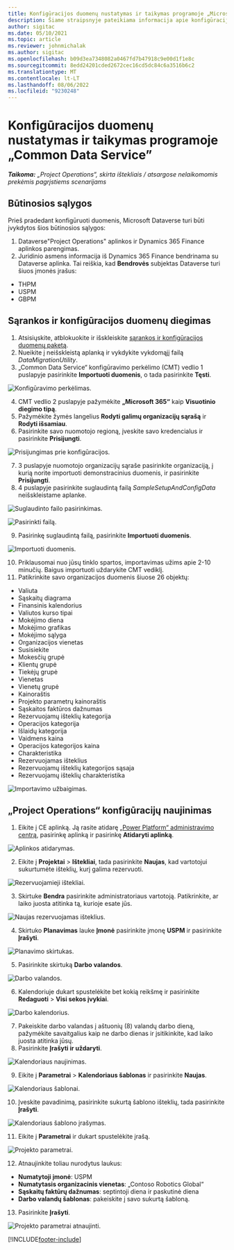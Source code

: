 ```yaml
---
title: Konfigūracijos duomenų nustatymas ir taikymas programoje „Microsoft Dataverse”
description: Šiame straipsnyje pateikiama informacija apie konfigūracijos duomenų nustatymą ir taikymą programoje "Project Operations".
author: sigitac
ms.date: 05/10/2021
ms.topic: article
ms.reviewer: johnmichalak
ms.author: sigitac
ms.openlocfilehash: b09d3ea7348082a0467fd7b47918c9e00d1f1e8c
ms.sourcegitcommit: 8edd24201cded2672cec16cd5dc84c6a3516b6c2
ms.translationtype: MT
ms.contentlocale: lt-LT
ms.lasthandoff: 08/06/2022
ms.locfileid: "9230248"
---
```

# <a name="set-up-and-apply-configuration-data-in-the-common-data-service"></a>Konfigūracijos duomenų nustatymas ir taikymas programoje „Common Data Service” 

_**Taikoma:** „Project Operations“, skirta ištekliais / atsargose nelaikomomis prekėmis pagrįstiems scenarijams_



## <a name="prerequisites"></a>Būtinosios sąlygos

Prieš pradedant konfigūruoti duomenis, Microsoft Dataverse turi būti įvykdytos šios būtinosios sąlygos:

1.  Dataverse"Project Operations" aplinkos ir Dynamics 365 Finance aplinkos parengimas.
2.  Juridinio asmens informacija iš Dynamics 365 Finance bendrinama su Dataverse aplinka. Tai reiškia, kad **Bendrovės** subjektas Dataverse turi šiuos įmonės įrašus:
  - THPM
  - USPM
  - GBPM

## <a name="install-setup-and-configuration-data"></a>Sąrankos ir konfigūracijos duomenų diegimas

1. Atsisiųskite, atblokuokite ir išskleiskite [sąrankos ir konfigūracijos duomenų paketą](https://download.microsoft.com/download/e/2/d/e2da6c98-d5dd-450c-aabe-fd6bf2ba374b/ProjOpsSampleSetupData-%20Integrated%20Latest.zip).
2. Nueikite į neišskleistą aplanką ir vykdykite vykdomąjį failą *DataMigrationUtility*.
3. „Common Data Service“ konfigūravimo perkėlimo (CMT) vedlio 1 puslapyje pasirinkite **Importuoti duomenis**, o tada pasirinkite **Tęsti**.

![Konfigūravimo perkėlimas.](./media/1ConfigurationMigration.png)

4. CMT vedlio 2 puslapyje pažymėkite **„Microsoft 365“** kaip **Visuotinio diegimo tipą**.
5. Pažymėkite žymės langelius **Rodyti galimų organizacijų sąrašą** ir **Rodyti išsamiau**.
6. Pasirinkite savo nuomotojo regioną, įveskite savo kredencialus ir pasirinkite **Prisijungti**.

![Prisijungimas prie konfigūracijos.](./media/2ConfigurationSignin.png)

7. 3 puslapyje nuomotojo organizacijų sąraše pasirinkite organizaciją, į kurią norite importuoti demonstracinius duomenis, ir pasirinkite **Prisijungti**.
8. 4 puslapyje pasirinkite suglaudintą failą *SampleSetupAndConfigData* neišskleistame aplanke.

![Suglaudinto failo pasirinkimas.](./media/3ZipFile.png)

![Pasirinkti failą.](./media/4SelectAFile.png)

9. Pasirinkę suglaudintą failą, pasirinkite **Importuoti duomenis**.

![Importuoti duomenis.](./media/5ImportData.png)

10. Priklausomai nuo jūsų tinklo spartos, importavimas užims apie 2-10 minučių. Baigus importuoti uždarykite CMT vediklį. 
11. Patikrinkite savo organizacijos duomenis šiuose 26 objektų:

  - Valiuta
  - Sąskaitų diagrama
  - Finansinis kalendorius
  - Valiutos kurso tipai
  - Mokėjimo diena
  - Mokėjimo grafikas
  - Mokėjimo sąlyga
  - Organizacijos vienetas
  - Susisiekite
  - Mokesčių grupė
  - Klientų grupė
  - Tiekėjų grupė
  - Vienetas
  - Vienetų grupė
  - Kainoraštis
  - Projekto parametrų kainoraštis
  - Sąskaitos faktūros dažnumas
  - Rezervuojamų išteklių kategorija
  - Operacijos kategorija
  - Išlaidų kategorija
  - Vaidmens kaina
  - Operacijos kategorijos kaina
  - Charakteristika
  - Rezervuojamas išteklius
  - Rezervuojamų išteklių kategorijos sąsaja
  - Rezervuojamų išteklių charakteristika

![Importavimo užbaigimas.](./media/6CompleteImport.png)

## <a name="update-project-operations-configurations"></a>„Project Operations“ konfigūracijų naujinimas

1. Eikite į CE aplinką. Ją rasite atidarę [„Power Platform“ administravimo centrą](https://admin.powerplatform.microsoft.com/environments), pasirinkę aplinką ir pasirinkę **Atidaryti aplinką**. 

![Aplinkos atidarymas.](./media/7OpenEnvironment.png)

2. Eikite į **Projektai** > **Ištekliai**, tada pasirinkite **Naujas**, kad vartotojui sukurtumėte išteklių, kurį galima rezervuoti.

![Rezervuojamieji ištekliai.](./media/8BookableResources.png)

3. Skirtuke **Bendra** pasirinkite administratoriaus vartotoją. Patikrinkite, ar laiko juosta atitinka tą, kurioje esate jūs. 

![Naujas rezervuojamas išteklius.](./media/9NewBookableResource.png)

4. Skirtuko **Planavimas** lauke **Įmonė** pasirinkite įmonę **USPM** ir pasirinkite **Įrašyti**. 

![Planavimo skirtukas.](./media/10SchedulingTab.png)

5. Pasirinkite skirtuką **Darbo valandos**.  

![Darbo valandos.](./media/11WorkHours.png)

6. Kalendoriuje dukart spustelėkite bet kokią reikšmę ir pasirinkite **Redaguoti** > **Visi sekos įvykiai**. 

![Darbo kalendorius.](./media/12WorkCalendar.png)

7. Pakeiskite darbo valandas į aštuonių (8) valandų darbo dieną, pažymėkite savaitgalius kaip ne darbo dienas ir įsitikinkite, kad laiko juosta atitinka jūsų. 
8. Pasirinkite **Įrašyti ir uždaryti**.

![Kalendoriaus naujinimas.](./media/13UpdateCalendar.png)

9. Eikite į **Parametrai** > **Kalendoriaus šablonas** ir pasirinkite **Naujas**.
 
 ![Kalendoriaus šablonai.](./media/14CalendarTemplates.png)
 
 10. Įveskite pavadinimą, pasirinkite sukurtą šablono išteklių, tada pasirinkite **Įrašyti**. 
 
 ![Kalendoriaus šablono įrašymas.](./media/15SaveCalendarTemplate.png)
 
 11. Eikite į **Parametrai** ir dukart spustelėkite įrašą. 
 
 ![Projekto parametrai.](./media/16ProjectParameters.png)
 
12. Atnaujinkite toliau nurodytus laukus:

 - **Numatytoji įmonė**: USPM
 - **Numatytasis organizacinis vienetas**: „Contoso Robotics Global“
 - **Sąskaitų faktūrų dažnumas**: septintoji diena ir paskutinė diena
 - **Darbo valandų šablonas**: pakeiskite į savo sukurtą šabloną.

13. Pasirinkite **Įrašyti**. 

![Projekto parametrai atnaujinti.](./media/17UpdatedProjectParameters.png)


[!INCLUDE[footer-include](../includes/footer-banner.md)]
